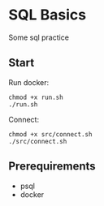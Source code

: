 # SQL Basics
Some sql practice

## Start
Run docker:
```shell
chmod +x run.sh
./run.sh
```

Connect:
```
chmod +x src/connect.sh
./src/connect.sh
```

## Prerequirements
- psql
- docker


